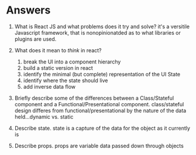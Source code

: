 # Answers

1.  What is React JS and what problems does it try and solve?
it's a versitile Javascript framework, that is nonopinionatded as to what libraries or plugins are used.

1.  What does it mean to _think_ in react?
    1) break the UI into a component hierarchy
    2) build a static version in react
    3) identify the minimal (but complete) representation of the UI State
    4) identify where the state should live
    5) add inverse data flow

1.  Briefly describe some of the differences between a Class/Stateful component and a Functional/Presentational component.
    class/stateful design differes from functional/presentational by the nature of the data held...dynamic vs. static
1.  Describe state.
    state is a capture of the data for the object as it currently is
1.  Describe props.
    props are variable data passed down through objects
